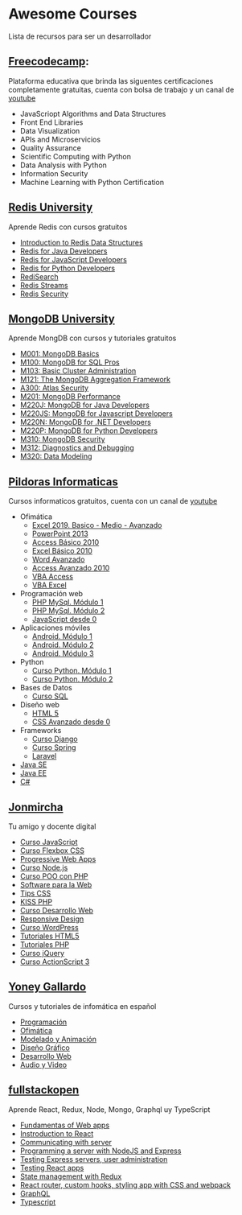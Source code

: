 # Awesome Courses

Lista de recursos para ser un desarrollador

## [Freecodecamp](https://www.freecodecamp.org/learn): 
Plataforma educativa que brinda las siguentes certificaciones completamente gratuitas, cuenta con bolsa de trabajo y un canal de [youtube](https://www.youtube.com/channel/UC8butISFwT-Wl7EV0hUK0BQ)

- JavaScriopt Algorithms and Data Structures
- Front End Libraries
- Data Visualization
- APIs and Microservicios
- Quality Assurance
- Scientific Computing with Python
- Data Analysis with Python
- Information Security
- Machine Learning with Python Certification

## [Redis University](https://university.redislabs.com/) 
Aprende Redis con cursos gratuitos

- [Introduction to Redis Data Structures](https://university.redislabs.com/courses/ru101/)
- [Redis for Java Developers](https://university.redislabs.com/courses/ru102j/)
- [Redis for JavaScript Developers](https://university.redislabs.com/courses/ru102js/)
- [Redis for Python Developers](https://university.redislabs.com/courses/ru102py/)
- [RediSearch](https://university.redislabs.com/courses/ru201/)
- [Redis Streams](https://university.redislabs.com/courses/ru202/)
- [Redis Security](https://university.redislabs.com/courses/ru330/)

## [MongoDB University](https://university.mongodb.com/) 
Aprende MongDB con cursos y tutoriales gratuitos
    
- [M001: MongoDB Basics](https://university.mongodb.com/courses/M001/about)
- [M100: MongoDB for SQL Pros](https://university.mongodb.com/courses/M100/about)
- [M103: Basic Cluster Administration](https://university.mongodb.com/courses/M103/about)
- [M121: The MongoDB Aggregation Framework](https://university.mongodb.com/courses/M121/about)
- [A300: Atlas Security](https://university.mongodb.com/courses/A300/about)
- [M201: MongoDB Performance](https://university.mongodb.com/courses/M201/about)
- [M220J: MongoDB for Java Developers](https://university.mongodb.com/courses/M220J/about)
- [M220JS: MongoDB for Javascript Developers](https://university.mongodb.com/courses/M220JS/about)
- [M220N: MongoDB for .NET Developers](https://university.mongodb.com/courses/M220N/about)
- [M220P: MongoDB for Python Developers](https://university.mongodb.com/courses/M220P/about)
- [M310: MongoDB Security](https://university.mongodb.com/courses/M310/about)
- [M312: Diagnostics and Debugging](https://university.mongodb.com/courses/M312/about)
- [M320: Data Modeling](https://university.mongodb.com/courses/M320/about)

## [Pildoras Informaticas](https://www.pildorasinformaticas.es/)
Cursos informaticos gratuitos, cuenta con un canal de [youtube](https://www.youtube.com/user/pildorasinformaticas)

- Ofimática
    - [Excel 2019. Basico - Medio - Avanzado](https://www.pildorasinformaticas.es/course/excel-2019-basico-medio-avanzado/)
    - [PowerPoint 2013](https://www.pildorasinformaticas.es/course/powerpoint-2013/)
    - [Access Básico 2010](https://www.pildorasinformaticas.es/course/curso-access-2010-basico/)
    - [Excel Básico 2010](https://www.pildorasinformaticas.es/course/excel-basico/)
    - [Word Avanzado](https://www.pildorasinformaticas.es/course/word-avanzado-2010/)
    - [Access Avanzado 2010](https://www.pildorasinformaticas.es/course/access-2010-avanzado/)
    - [VBA Access](https://www.pildorasinformaticas.es/course/vba-access/)
    - [VBA Excel](https://www.pildorasinformaticas.es/course/vba-excel/)
- Programación web
    - [PHP MySql. Módulo 1](https://www.pildorasinformaticas.es/course/php-mysql/)
    - [PHP MySql. Módulo 2](https://www.pildorasinformaticas.es/course/php-mysql/php-mysql-modulo-2/)
    - [JavaScript desde 0](https://www.pildorasinformaticas.es/course/javascript-desde-0/)
- Aplicaciones móviles
    - [Android. Módulo 1](https://www.pildorasinformaticas.es/course/android-con-android-studio/)
    - [Android. Módulo 2](https://www.pildorasinformaticas.es/course/android-modulo-2/)
    - [Android. Módulo 3](https://www.pildorasinformaticas.es/course/android-modulo-3/)
- Python
    - [Curso Python. Módulo 1](https://www.pildorasinformaticas.es/course/curso-python/)
    - [Curso Python. Módulo 2](https://www.pildorasinformaticas.es/course/curso-python/curso-python-modulo-2/)
- Bases de Datos
    - [Curso SQL](https://www.pildorasinformaticas.es/course/curso-sql/)
- Diseño web
    - [HTML 5](https://www.pildorasinformaticas.es/course/html-5/)
    - [CSS Avanzado desde 0](https://www.pildorasinformaticas.es/course/css-avanzado-desde-0/)
- Frameworks
    - [Curso Django](https://www.pildorasinformaticas.es/course/django/)
    - [Curso Spring](https://www.pildorasinformaticas.es/course/curso-spring/)
    - [Laravel](https://www.pildorasinformaticas.es/course/laravel/)
- [Java SE](https://www.pildorasinformaticas.es/course-cat/java_se/)
- [Java EE](https://www.pildorasinformaticas.es/course-cat/java-ee/)
- [C#](https://www.pildorasinformaticas.es/course-cat/c/)

## [Jonmircha](https://jonmircha.com)
Tu amigo y docente digital
- [Curso JavaScript](https://www.youtube.com/playlist?list=PLvq-jIkSeTUZ6QgYYO3MwG9EMqC-KoLXA)
- [Curso Flexbox CSS](https://www.youtube.com/playlist?list=PLvq-jIkSeTUbQc3dGsssp8lxAi5npMrys)
- [Progressive Web Apps](https://www.youtube.com/playlist?list=PLvq-jIkSeTUYIw8CP2AP7QJs4GeeZdvs6)
- [Curso Node.js](https://www.youtube.com/playlist?list=PLvq-jIkSeTUY3gY-ptuqkNEXZHsNwlkND)
- [Curso POO con PHP](https://www.youtube.com/playlist?list=PLvq-jIkSeTUZEHvKw7Gx3g5CjlcvA3jr1)
- [Software para la Web](https://www.youtube.com/playlist?list=PLvq-jIkSeTUY7b6mTNigrfZxXNkk0aJd2)
- [Tips CSS](https://www.youtube.com/playlist?list=PLvq-jIkSeTUYVLwbW09GGgG2EOFJeNWmQ)
- [KISS PHP](https://www.youtube.com/playlist?list=PLvq-jIkSeTUZWYh18UN6Q9rfkoqy5A9Xn)
- [Curso Desarrollo Web](https://www.youtube.com/playlist?list=PLvq-jIkSeTUbxAO7uRoeNHH6ZCyjr7xq2)
- [Responsive Design](https://www.youtube.com/playlist?list=PLvq-jIkSeTUbFYbzpJFN1GLMBZnm9hX5G)
- [Curso WordPress](https://www.youtube.com/playlist?list=PLvq-jIkSeTUZDOcKsQz79wnYlTvmAdLkj)
- [Tutoriales HTML5](https://www.youtube.com/playlist?list=PL211E9DF848CA18FF)
- [Tutoriales PHP](https://www.youtube.com/playlist?list=PL469D93BF3AE1F84F)
- [Curso jQuery](https://www.youtube.com/playlist?list=PLvq-jIkSeTUYvLDfVUXOhnZ6QSouIfQQ7)
- [Curso ActionScript 3](https://www.youtube.com/playlist?list=PLB9840C1696C1BC94)

## [Yoney Gallardo](https://yoneygallardo.com/) 
Cursos y tutoriales de infomática en español
- [Programación](https://yoneygallardo.com/category/cursos-de-programacion/)
- [Ofimática](https://yoneygallardo.com/category/cursos-de-ofimatica/)
- [Modelado y Animación](https://yoneygallardo.com/category/cursos-de-modelado-y-animacion/)
- [Diseño Gráfico](https://yoneygallardo.com/category/diseno-grafico-y-marketing/)
- [Desarrollo Web](https://yoneygallardo.com/category/curso-de-desarrollo-y-diseno-web/)
- [Audio y Video](https://yoneygallardo.com/category/cursos-de-audio-y-video/)

## [fullstackopen](https://fullstackopen.com/en)
Aprende React, Redux, Node, Mongo, Graphql uy TypeScript
- [Fundamentas of Web apps](https://fullstackopen.com/en/part0)
- [Instroduction to React](https://fullstackopen.com/en/part1)
- [Communicating with server](https://fullstackopen.com/en/part2)
- [Programming a server with NodeJS and Express](https://fullstackopen.com/en/part3)
- [Testing Express servers, user administration](https://fullstackopen.com/en/part4)
- [Testing React apps](https://fullstackopen.com/en/part5)
- [State management with Redux](https://fullstackopen.com/en/part6s)
- [React router, custom hooks, styling app with CSS and webpack](https://fullstackopen.com/en/part7)
- [GraphQL](https://fullstackopen.com/en/part8)
- [Typescript](https://fullstackopen.com/en/part9)